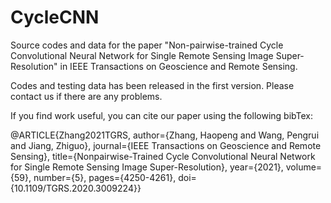 # CycleCNN
Source codes and data for the paper "Non-pairwise-trained Cycle Convolutional Neural Network for Single Remote Sensing Image Super-Resolution" 
in IEEE Transactions on Geoscience and Remote Sensing.

Codes and testing data has been released in the first version. Please contact us if there are any problems.

If you find work useful,  you can cite our paper using the following bibTex:

@ARTICLE{Zhang2021TGRS,
  author={Zhang, Haopeng and Wang, Pengrui and Jiang, Zhiguo},
  journal={IEEE Transactions on Geoscience and Remote Sensing}, 
  title={Nonpairwise-Trained Cycle Convolutional Neural Network for Single Remote Sensing Image Super-Resolution}, 
  year={2021},
  volume={59},
  number={5},
  pages={4250-4261},
  doi={10.1109/TGRS.2020.3009224}}
